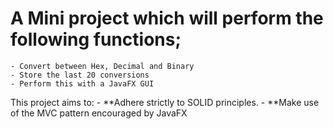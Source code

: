 # A Mini project which will perform the following functions;
    - Convert between Hex, Decimal and Binary
    - Store the last 20 conversions
    - Perform this with a JavaFX GUI

This project aims to:
    - **Adhere strictly to SOLID principles.
    - **Make use of the MVC pattern encouraged by JavaFX